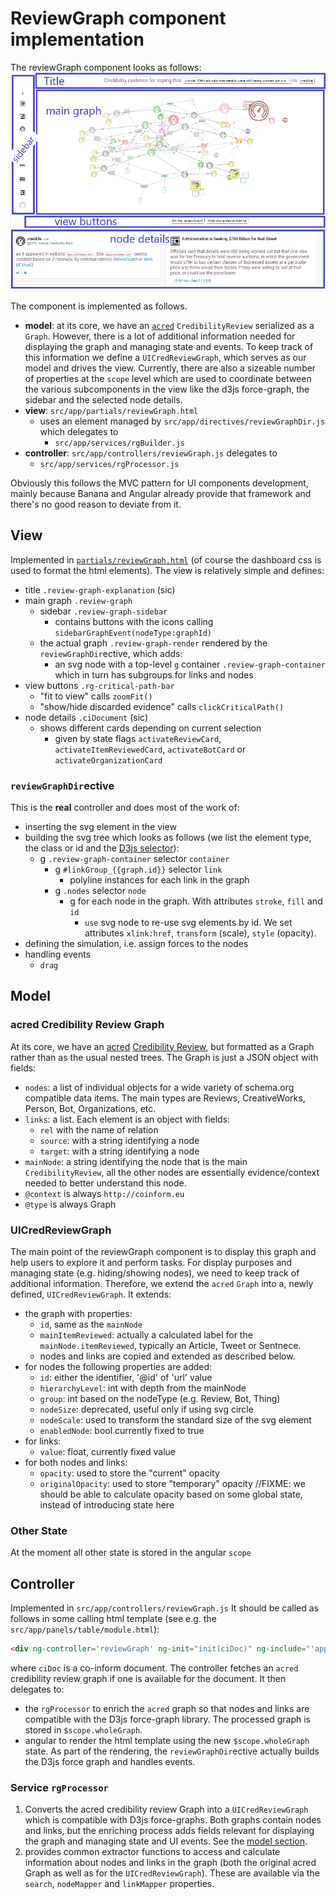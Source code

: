 # ReviewGraph component implementation

The reviewGraph component looks as follows:
![reviewGraph view](reviewGraph_view.png "Rendered ReviewGraph component with annotations of the main subcomponents")

The component is implemented as follows.
* **model**: at its core, we have an
  [`acred`](https://github.com/rdenaux/acred) `CredibilityReview`
  serialized as a `Graph`. However, there is a lot of additional
  information needed for displaying the graph and managing state and
  events. To keep track of this information we define a
  `UICredReviewGraph`, which serves as our model and drives the
  view. Currently, there are also a sizeable number of properties at
  the `scope` level which are used to coordinate between the various
  subcomponents in the view like the d3js force-graph, the sidebar and
  the selected node details.
* **view**: `src/app/partials/reviewGraph.html`
  * uses an element managed by `src/app/directives/reviewGraphDir.js` which delegates to
    * `src/app/services/rgBuilder.js`
* **controller**: `src/app/controllers/reviewGraph.js` delegates to
  * `src/app/services/rgProcessor.js`

Obviously this follows the MVC pattern for UI components development,
mainly because Banana and Angular already provide that framework and
there's no good reason to deviate from it.


## View
Implemented in [`partials/reviewGraph.html`](../src/app/partials/reviewGraph.html) (of course the dashboard css is used to format the html elements).
The view is relatively simple and defines:
* title `.review-graph-explanation` (sic)
* main graph `.review-graph`
  * sidebar `.review-graph-sidebar`
    * contains buttons with the icons calling `sidebarGraphEvent(nodeType:graphId)`
  * the actual graph `.review-graph-render` rendered by the `reviewGraphDir`ective, which adds:
    * an svg node with a top-level `g` container
      `.review-graph-container` which in turn has subgroups for links
      and nodes
* view buttons `.rg-critical-path-bar`
  * "fit to view" calls `zoomFit()`
  * "show/hide discarded evidence" calls `clickCriticalPath()`
* node details `.ciDocument` (sic)
  * shows different cards depending on current selection
    * given by state flags `activateReviewCard`, `activateItemReviewedCard`, `activateBotCard` or `activateOrganizationCard`
    
### `reviewGraphDir`ective 
This is the **real** controller and does most of the work of:
* inserting the svg element in the view 
* building the svg tree which looks as follows (we list the element type, the class or id and the [D3js selector](https://github.com/d3/d3-selection)):
  * g `.review-graph-container` selector `container`
    * g `#linkGroup_{{graph.id}}` selector `link`
      * polyline instances for each link in the graph
    * g `.nodes` selector `node`
      * g for each node in the graph. With attributes `stroke`, `fill`
        and `id`
        * `use` svg node to re-use svg elements by id. We set
          attributes `xlink:href`, `transform` (scale), `style`
          (opacity).
* defining the simulation, i.e. assign forces to the nodes 
* handling events 
  * `drag` 

## Model

### acred Credibility Review Graph
At its core, we have an [acred](https://github.com/rdenaux/acred) [Credibility Review](https://arxiv.org/abs/2008.12742v1), but formatted as a Graph rather than as the usual nested trees. The Graph is just a JSON object with fields:
* `nodes`: a list of individual objects for a wide variety of schema.org compatible data items. The main types are Reviews, CreativeWorks, Person, Bot, Organizations, etc.
* `links`: a list. Each element is an object with fields:
  * `rel` with the name of relation
  * `source`: with a string identifying a node
  * `target`: with a string identifying a node
* `mainNode`: a string identifying the node that is the main
  `CredibilityReview`, all the other nodes are essentially
  evidence/context needed to better understand this node.
* `@context` is always `http://coinform.eu`
* `@type` is always Graph

### UICredReviewGraph
The main point of the reviewGraph component is to display this graph and help users to explore it and perform tasks. For display purposes and managing state (e.g. hiding/showing nodes), we need to keep track of additional information. Therefore, we extend the `acred` `Graph` into a, newly defined, `UICredReviewGraph`. It extends:
* the graph with properties:
  * `id`, same as the `mainNode`
  * `mainItemReviewed`: actually a calculated label for the
    `mainNode.itemReviewed`, typically an Article, Tweet or Sentnece.
  * nodes and links are copied and extended as described below.
* for nodes the following properties are added:
  * `id`: either the identifier, '@id' of 'url' value
  * `hierarchyLevel`: int with depth from the mainNode 
  * `group`: int based on the nodeType (e.g. Review, Bot, Thing)
  * `nodeSize`: deprecated, useful only if using svg circle
  * `nodeScale`: used to transform the standard size of the svg element
  * `enabledNode`: bool currently fixed to true
* for links:
  * `value`: float, currently fixed value
* for both nodes and links:
  * `opacity`: used to store the "current" opacity
  * `originalOpacity`: used to store "temporary" opacity //FIXME: we should be able to calculate opacity based on some global state, instead of introducing state here

### Other State
At the moment all other state is stored in the angular `scope`

## Controller
Implemented in `src/app/controllers/reviewGraph.js` 
It should be called as follows in some calling html template (see e.g. the `src/app/panels/table/module.html`):

``` html
<div ng-controller='reviewGraph' ng-init="init(ciDoc)" ng-include="'app/partials/reviewGraph.html'"></div>
```
where `ciDoc` is a co-inform document. The controller fetches an `acred` credibility review graph if one is available for the document. It then delegates to:

* the `rgProcessor` to enrich the `acred` graph so that nodes and
  links are compatible with the D3js force-graph library. The
  processed graph is stored in `$scope.wholeGraph`.
* angular to render the html template using the new
  `$scope.wholeGraph` state. As part of the rendering, the `reviewGraphDir`ective actually builds the
  D3js force graph and handles events.

### Service `rgProcessor`
1. Converts the acred credibility review Graph into a
   `UICredReviewGraph` which is compatible with D3js
   force-graphs. Both graphs contain nodes and links, but the
   enriching process adds fields relevant for displaying the graph and
   managing state and UI events. See the [model section](#Model).
2. provides common extractor functions to access and calculate
   information about nodes and links in the graph (both the original
   acred Graph as well as for the `UICredReviewGraph`). These are
   available via the `search`, `nodeMapper` and `linkMapper`
   properties.


